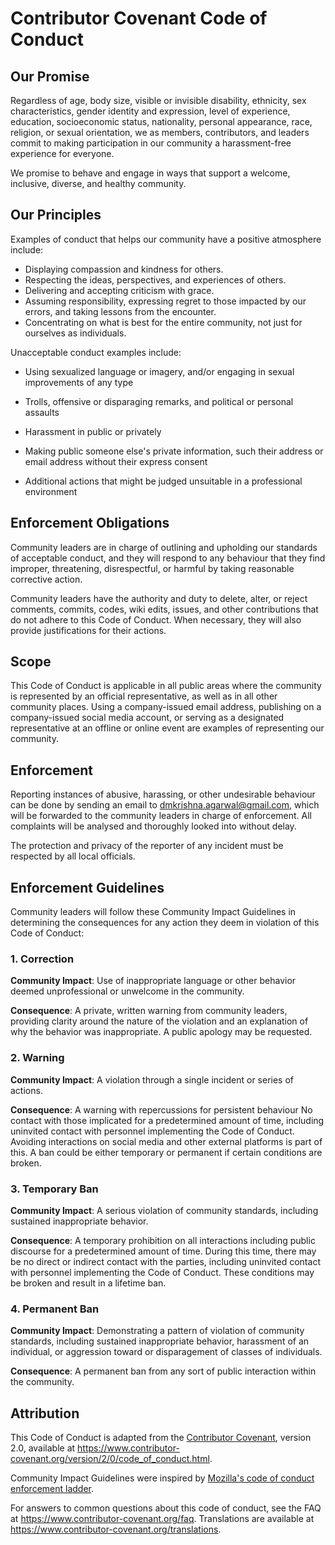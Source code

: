 # Contributor Covenant Code of Conduct

## Our Promise

Regardless of age, body size, visible or invisible disability, ethnicity, sex characteristics, 
gender identity and expression, level of experience, education, socioeconomic status, nationality, 
personal appearance, race, religion, or sexual orientation, we as members, contributors, and leaders 
commit to making participation in our community a harassment-free experience for everyone.

We promise to behave and engage in ways that support a welcome, inclusive, diverse, and healthy community.

## Our Principles
Examples of conduct that helps our community have a positive atmosphere include:

* Displaying compassion and kindness for others.
* Respecting the ideas, perspectives, and experiences of others.
* Delivering and accepting criticism with grace.
* Assuming responsibility, expressing regret to those impacted by our errors, and taking lessons from the encounter.
* Concentrating on what is best for the entire community, not just for ourselves as individuals.

Unacceptable conduct examples include:

* Using sexualized language or imagery, and/or engaging in sexual
improvements of any type

* Trolls, offensive or disparaging remarks, and political or personal assaults

* Harassment in public or privately

* Making public someone else's private information, such their address or email
address without their express consent

* Additional actions that might be judged unsuitable in a
professional environment

## Enforcement Obligations

Community leaders are in charge of outlining and upholding our standards of acceptable conduct,
and they will respond to any behaviour that they find improper, threatening, disrespectful, or
harmful by taking reasonable corrective action.

Community leaders have the authority and duty to delete, alter, or reject comments, commits,
codes, wiki edits, issues, and other contributions that do not adhere to this Code of Conduct.
When necessary, they will also provide justifications for their actions.

## Scope
This Code of Conduct is applicable in all public areas where the community is represented by 
an official representative, as well as in all other community places. Using a company-issued
email address, publishing on a company-issued social media account, or serving as a designated
representative at an offline or online event are examples of representing our community.

## Enforcement
Reporting instances of abusive, harassing, or other undesirable behaviour can be done by sending an
email to dmkrishna.agarwal@gmail.com, which will be forwarded to the community leaders in charge 
of enforcement. All complaints will be analysed and thoroughly looked into without delay.

The protection and privacy of the reporter of any incident must be respected by all local officials.

## Enforcement Guidelines

Community leaders will follow these Community Impact Guidelines in determining
the consequences for any action they deem in violation of this Code of Conduct:

### 1. Correction

**Community Impact**: Use of inappropriate language or other behavior deemed
unprofessional or unwelcome in the community.

**Consequence**: A private, written warning from community leaders, providing
clarity around the nature of the violation and an explanation of why the
behavior was inappropriate. A public apology may be requested.

### 2. Warning

**Community Impact**: A violation through a single incident or series
of actions.

**Consequence**: A warning with repercussions for persistent behaviour No contact with those 
implicated for a predetermined amount of time, including uninvited contact with personnel implementing 
the Code of Conduct. Avoiding interactions on social media and other external platforms is part of this.
A ban could be either temporary or permanent if certain conditions are broken.

### 3. Temporary Ban

**Community Impact**: A serious violation of community standards, including
sustained inappropriate behavior.

**Consequence**: A temporary prohibition on all interactions including public discourse 
for a predetermined amount of time. During this time, there may be no direct or indirect contact
with the parties, including uninvited contact with personnel implementing the Code of Conduct.
These conditions may be broken and result in a lifetime ban.

### 4. Permanent Ban

**Community Impact**: Demonstrating a pattern of violation of community
standards, including sustained inappropriate behavior,  harassment of an
individual, or aggression toward or disparagement of classes of individuals.

**Consequence**: A permanent ban from any sort of public interaction within
the community.

## Attribution

This Code of Conduct is adapted from the [Contributor Covenant][homepage],
version 2.0, available at
https://www.contributor-covenant.org/version/2/0/code_of_conduct.html.

Community Impact Guidelines were inspired by [Mozilla's code of conduct
enforcement ladder](https://github.com/mozilla/diversity).

[homepage]: https://www.contributor-covenant.org

For answers to common questions about this code of conduct, see the FAQ at
https://www.contributor-covenant.org/faq. Translations are available at
https://www.contributor-covenant.org/translations.
